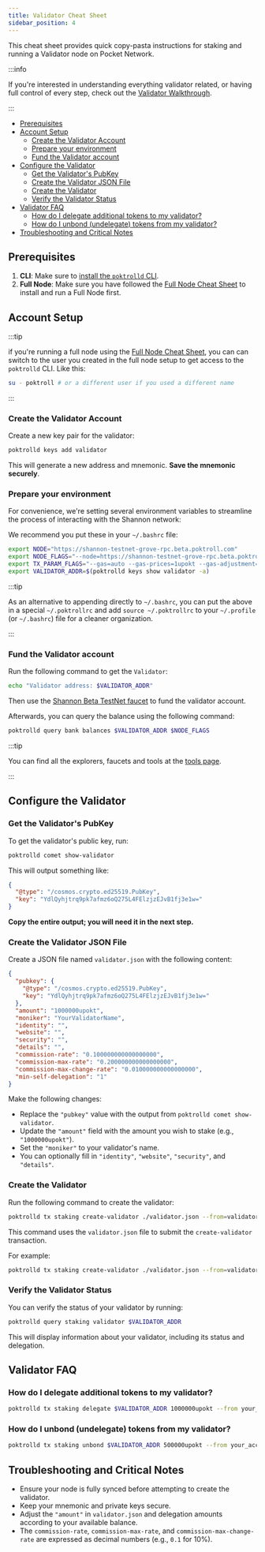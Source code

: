 ```yaml
---
title: Validator Cheat Sheet
sidebar_position: 4
---
```


This cheat sheet provides quick copy-pasta instructions for staking and running a Validator node on Pocket Network.

:::info

If you're interested in understanding everything validator related, or having full control of every
step, check out the [Validator Walkthrough](../run_a_node/validator_walkthrough.md).

:::

- [Prerequisites](#prerequisites)
- [Account Setup](#account-setup)
  - [Create the Validator Account](#create-the-validator-account)
  - [Prepare your environment](#prepare-your-environment)
  - [Fund the Validator account](#fund-the-validator-account)
- [Configure the Validator](#configure-the-validator)
  - [Get the Validator's PubKey](#get-the-validators-pubkey)
  - [Create the Validator JSON File](#create-the-validator-json-file)
  - [Create the Validator](#create-the-validator)
  - [Verify the Validator Status](#verify-the-validator-status)
- [Validator FAQ](#validator-faq)
  - [How do I delegate additional tokens to my validator?](#how-do-i-delegate-additional-tokens-to-my-validator)
  - [How do I unbond (undelegate) tokens from my validator?](#how-do-i-unbond-undelegate-tokens-from-my-validator)
- [Troubleshooting and Critical Notes](#troubleshooting-and-critical-notes)

## Prerequisites

1. **CLI**: Make sure to [install the `poktrolld` CLI](../user_guide/install.md).
2. **Full Node**: Make sure you have followed the [Full Node Cheat Sheet](./full_node_cheatsheet.md) to install and run a Full Node first.

## Account Setup

:::tip

if you're running a full node using the [Full Node Cheat Sheet](./full_node_cheatsheet.md), you can can switch to
the user you created in the full node setup to get access to the `poktrolld` CLI. Like this:

```bash
su - poktroll # or a different user if you used a different name
```

:::

### Create the Validator Account

Create a new key pair for the validator:

```bash
poktrolld keys add validator
```

This will generate a new address and mnemonic. **Save the mnemonic securely**.

### Prepare your environment

For convenience, we're setting several environment variables to streamline
the process of interacting with the Shannon network:

We recommend you put these in your `~/.bashrc` file:

```bash
export NODE="https://shannon-testnet-grove-rpc.beta.poktroll.com"
export NODE_FLAGS="--node=https://shannon-testnet-grove-rpc.beta.poktroll.com"
export TX_PARAM_FLAGS="--gas=auto --gas-prices=1upokt --gas-adjustment=1.5 --chain-id=pocket-beta --yes"
export VALIDATOR_ADDR=$(poktrolld keys show validator -a)
```

:::tip

As an alternative to appending directly to `~/.bashrc`, you can put the above
in a special `~/.poktrollrc` and add `source ~/.poktrollrc` to
your `~/.profile` (or `~/.bashrc`) file for a cleaner organization.

:::

### Fund the Validator account

Run the following command to get the `Validator`:

```bash
echo "Validator address: $VALIDATOR_ADDR"
```

Then use the [Shannon Beta TestNet faucet](https://faucet.beta.testnet.pokt.network/) to fund the validator account.

Afterwards, you can query the balance using the following command:

```bash
poktrolld query bank balances $VALIDATOR_ADDR $NODE_FLAGS
```

:::tip

You can find all the explorers, faucets and tools at the [tools page](../../explore/tools.md).

:::

## Configure the Validator

### Get the Validator's PubKey

To get the validator's public key, run:

```bash
poktrolld comet show-validator
```

This will output something like:

```json
{
  "@type": "/cosmos.crypto.ed25519.PubKey",
  "key": "YdlQyhjtrq9pk7afmz6oQ275L4FElzjzEJvB1fj3e1w="
}
```

**Copy the entire output; you will need it in the next step.**

### Create the Validator JSON File

Create a JSON file named `validator.json` with the following content:

```json
{
  "pubkey": {
    "@type": "/cosmos.crypto.ed25519.PubKey",
    "key": "YdlQyhjtrq9pk7afmz6oQ275L4FElzjzEJvB1fj3e1w="
  },
  "amount": "1000000upokt",
  "moniker": "YourValidatorName",
  "identity": "",
  "website": "",
  "security": "",
  "details": "",
  "commission-rate": "0.100000000000000000",
  "commission-max-rate": "0.200000000000000000",
  "commission-max-change-rate": "0.010000000000000000",
  "min-self-delegation": "1"
}
```

Make the following changes:

- Replace the `"pubkey"` value with the output from `poktrolld comet show-validator`.
- Update the `"amount"` field with the amount you wish to stake (e.g., `"1000000upokt"`).
- Set the `"moniker"` to your validator's name.
- You can optionally fill in `"identity"`, `"website"`, `"security"`, and `"details"`.

### Create the Validator

Run the following command to create the validator:

```bash
poktrolld tx staking create-validator ./validator.json --from=validator $TX_PARAM_FLAGS $NODE_FLAGS
```

This command uses the `validator.json` file to submit the `create-validator` transaction.

For example:

```bash
poktrolld tx staking create-validator ./validator.json --from=validator $TX_PARAM_FLAGS $NODE_FLAGS
```

### Verify the Validator Status

You can verify the status of your validator by running:

```bash
poktrolld query staking validator $VALIDATOR_ADDR
```

This will display information about your validator, including its status and delegation.

## Validator FAQ

### How do I delegate additional tokens to my validator?

```bash
poktrolld tx staking delegate $VALIDATOR_ADDR 1000000upokt --from your_account --chain-id=pocket-beta --gas=auto --gas-adjustment=1.5 --gas-prices=1upokt
```

### How do I unbond (undelegate) tokens from my validator?

```bash
poktrolld tx staking unbond $VALIDATOR_ADDR 500000upokt --from your_account --chain-id=pocket-beta --gas=auto --gas-adjustment=1.5 --gas-prices=1upokt
```

## Troubleshooting and Critical Notes

- Ensure your node is fully synced before attempting to create the validator.
- Keep your mnemonic and private keys secure.
- Adjust the `"amount"` in `validator.json` and delegation amounts according to your available balance.
- The `commission-rate`, `commission-max-rate`, and `commission-max-change-rate` are expressed as decimal numbers (e.g., `0.1` for 10%).
